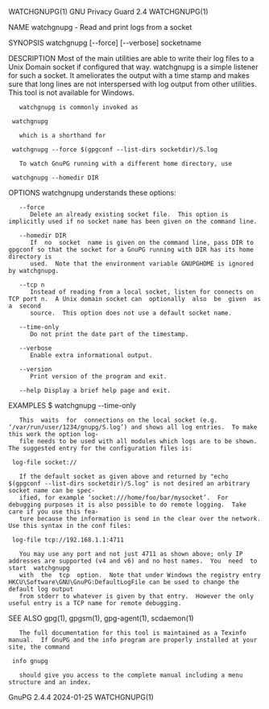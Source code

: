 WATCHGNUPG(1)							     GNU Privacy Guard 2.4							 WATCHGNUPG(1)

NAME
       watchgnupg - Read and print logs from a socket

SYNOPSIS
       watchgnupg [--force] [--verbose] socketname

DESCRIPTION
       Most  of the main utilities are able to write their log files to a Unix Domain socket if configured that way.  watchgnupg is a simple listener for such
       a socket.  It ameliorates the output with a time stamp and makes sure that long lines are not interspersed with log output from other utilities.	  This
       tool is not available for Windows.

       watchgnupg is commonly invoked as

	 watchgnupg

       which is a shorthand for

	 watchgnupg --force $(gpgconf --list-dirs socketdir)/S.log

       To watch GnuPG running with a different home directory, use

	 watchgnupg --homedir DIR

OPTIONS
       watchgnupg understands these options:

       --force
	      Delete an already existing socket file.  This option is implicitly used if no socket name has been given on the command line.

       --homedir DIR
	      If  no  socket  name is given on the command line, pass DIR to gpgconf so that the socket for a GnuPG running with DIR has its home directory is
	      used.  Note that the environment variable GNUPGHOME is ignored by watchgnupg.

       --tcp n
	      Instead of reading from a local socket, listen for connects on TCP port n.  A Unix domain socket can  optionally	also  be  given	 as  a	second
	      source.  This option does not use a default socket name.

       --time-only
	      Do not print the date part of the timestamp.

       --verbose
	      Enable extra informational output.

       --version
	      Print version of the program and exit.

       --help Display a brief help page and exit.

EXAMPLES
	 $ watchgnupg --time-only

       This  waits  for	 connections on the local socket (e.g. ‘/var/run/user/1234/gnupg/S.log’) and shows all log entries.  To make this work the option log-
       file needs to be used with all modules which logs are to be shown.  The suggested entry for the configuration files is:

	 log-file socket://

       If the default socket as given above and returned by "echo $(gpgconf --list-dirs socketdir)/S.log" is not desired an arbitrary socket name can be spec‐
       ified, for example ‘socket:///home/foo/bar/mysocket’.  For debugging purposes it is also possible to do remote logging.	Take care if you use this fea‐
       ture because the information is send in the clear over the network.  Use this syntax in the conf files:

	 log-file tcp://192.168.1.1:4711

       You may use any port and not just 4711 as shown above; only IP addresses are supported (v4 and v6) and no host names.  You  need	 to  start  watchgnupg
       with  the  tcp  option.	Note that under Windows the registry entry HKCU\Software\GNU\GnuPG:DefaultLogFile can be used to change the default log output
       from stderr to whatever is given by that entry.	However the only useful entry is a TCP name for remote debugging.

SEE ALSO
       gpg(1), gpgsm(1), gpg-agent(1), scdaemon(1)

       The full documentation for this tool is maintained as a Texinfo manual.	If GnuPG and the info program are properly installed at your site, the command

	 info gnupg

       should give you access to the complete manual including a menu structure and an index.

GnuPG 2.4.4								  2024-01-25								 WATCHGNUPG(1)
